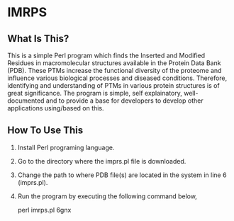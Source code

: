# IMRPS

What Is This?
-------------

This is a simple Perl program which finds the Inserted and Modified Residues in macromolecular structures available in the Protein Data Bank (PDB). These PTMs increase the functional diversity of the proteome and influence various biological processes and diseased conditions. Therefore, identifying and understanding of PTMs in various protein structures is of great significance. The program is simple, self explainatory, well-documented and to provide a base for developers to develop other applications using/based on this.

How To Use This
---------------

1. Install Perl programing language.
2. Go to the directory where the imprs.pl file is downloaded.
3. Change the path to where PDB file(s) are located in the system in line 6 (imprs.pl).
4. Run the program by executing the following command below,
   
   perl imrps.pl 6gnx
